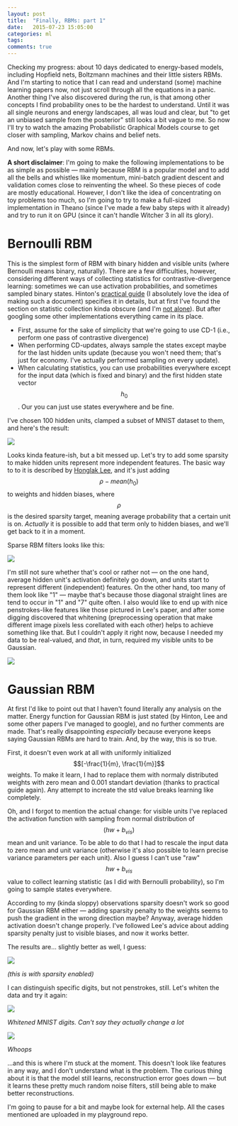 ```yaml
---
layout: post
title:  "Finally, RBMs: part 1"
date:   2015-07-23 15:05:00
categories: ml
tags:
comments: true
---
```


Checking my progress: about 10 days dedicated to energy-based models, including Hopfield nets, Boltzmann machines and their little sisters RBMs. And I'm starting to notice that I can read and understand (some) machine learning papers now, not just scroll through all the equations in a panic. Another thing I've also discovered during the run, is that among other concepts I find probability ones to be the hardest to understand. Until it was all single neurons and energy landscapes, all was loud and clear, but "to get an unbiased sample from the posterior" still looks a bit vague to me. So now I'll try to watch the amazing Probabilistic Graphical Models course to get closer with sampling, Markov chains and belief nets.

And now, let's play with some RBMs.

**A short disclaimer**: I'm going to make the following implementations to be as simple as possible &mdash; mainly because RBM is a popular model and to add all the bells and whistles like momentum, mini-batch gradient descent and validation comes close to reinventing the wheel. So these pieces of code are mostly educational. However, I don't like the idea of concentrating on toy problems too much, so I'm going to try to make a full-sized implementation in Theano (since I've made a few baby steps with it already) and try to run it on GPU (since it can't handle Witcher 3 in all its glory).

# Bernoulli RBM

This is the simplest form of RBM with binary hidden and visible units (where Bernoulli means binary, naturally). There are a few difficulties, however, considering different ways of collecting statistics for contrastive-divergence learning: sometimes we can use activation probabilities, and sometimes sampled binary states. Hinton's [practical guide](https://www.cs.toronto.edu/~hinton/absps/guideTR.pdf) (I absolutely love the idea of making such a document) specifies it in details, but at first I've found the section on statistic collection kinda obscure (and I'm [not alone](http://stats.stackexchange.com/questions/93010/contrastive-divergence-making-hidden-states-binary)). But after googling some other implementations everything came in its place.

 * First, assume for the sake of simplicity that we're going to use CD-1 (i.e., perform one pass of contrastive divergence)
 * When performing CD-updates, always sample the states except maybe for the last hidden units update (because you won't need them; that's just for economy. I've actually performed sampling on every update).
 * When calculating statistics, you can use probabilities everywhere except for the input data (which is fixed and binary) and the first hidden state vector $$h_{0}$$. Our you can just use states everywhere and be fine.

I've chosen 100 hidden units, clamped a subset of MNIST dataset to them, and here's the result:

![][dense-binary]

Looks kinda feature-ish, but a bit messed up. Let's try to add some sparsity to make hidden units represent more independent features. The basic way to to it is described by [Honglak Lee](http://web.eecs.umich.edu/~honglak/nips07-sparseDBN.pdf), and it's just adding $$\rho - mean(h_{0})$$ to weights and hidden biases, where $$\rho$$ is the desired sparsity target, meaning average probability that a certain unit is on. *Actually* it is possible to add that term only to hidden biases, and we'll get back to it in a moment.

Sparse RBM filters looks like this:

![][sparse-binary]

I'm still not sure whether that's cool or rather not &mdash; on the one hand, average hidden unit's activation definitely go down, and units start to represent different (independent) features. On the other hand, too many of them look like "1" &mdash; maybe that's because those diagonal straight lines are tend to occur in "1" and "7" quite often. I also would like to end up with nice penstrokes-like features like those pictured in Lee's paper, and after some digging discovered that whitening (preprocessing operation that make different image pixels less corellated with each other) helps to achieve something like that. But I couldn't apply it right now, because I needed my data to be real-valued, and *that*, in turn, required my visible units to be Gaussian.

![][wdwhb]

# Gaussian RBM

At first I'd like to point out that I haven't found literally any analysis on the matter. Energy function for Gaussian RBM is just stated (by Hinton, Lee and some other papers I've managed to google), and no further comments are made. That's really disappointing *especially* because everyone keeps saying Gaussian RBMs are hard to train. And, by the way, this is so true.

First, it doesn't even work at all with uniformly initialized $$[-\frac{1}{m}, \frac{1}{m}]$$ weights. To make it learn, I had to replace them with normaly distributed weights with zero mean and 0.001 standart deviation (thanks to practical guide again). Any attempt to increate the std value breaks learning like completely.

Oh, and I forgot to mention the actual change: for visible units I've replaced the activation function with sampling from normal distribution of $$(hw + b_{vis})$$ mean and unit variance. To be able to do that I had to rescale the input data to zero mean and unit variance (otherwise it's also possible to learn precise variance parameters per each unit). Also I guess I can't use "raw" $$hw + b_{vis}$$ value to collect learning statistic (as I did with Bernoulli probability), so I'm going to sample states everywhere.

According to my (kinda sloppy) observations sparsity doesn't work so good for Gaussian RBM either &mdash; adding sparsity penalty to the weights seems to push the gradient in the wrong direction maybe? Anyway, average hidden activation doesn't change properly. I've followed Lee's advice about adding sparsity penalty just to visible biases, and now it works better.

The results are... slightly better as well, I guess:

![][sparse-gaussian]

*(this is with sparsity enabled)*

I can distinguish specific digits, but not penstrokes, still. Let's whiten the data and try it again:

![][whitened-data]

*Whitened MNIST digits. Can't say they actually change a lot*

![][whitened-weights]

*Whoops*

...and this is where I'm stuck at the moment. This doesn't look like features in any way, and I don't understand what is the problem. The curious thing about it is that the model still learns, reconstruction error goes down &mdash; but it learns these pretty much random noise filters, still being able to make better reconstructions.

I'm going to pause for a bit and maybe look for external help. All the cases mentioned are uploaded in my playground repo.


[dense-binary]: /assets/article_images/2015-07-23-finally-rbms-part-1/dense-binary.png
[sparse-binary]: /assets/article_images/2015-07-23-finally-rbms-part-1/sparse-binary.png
[sparse-gaussian]: /assets/article_images/2015-07-23-finally-rbms-part-1/sparse-gaussian.png
[wdwhb]: /assets/article_images/2015-07-23-finally-rbms-part-1/wdwhb.jpg
[whitened-weights]: /assets/article_images/2015-07-23-finally-rbms-part-1/whitened.png
[whitened-data]: /assets/article_images/2015-07-23-finally-rbms-part-1/whitened_digits.png